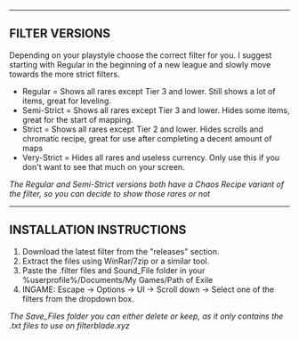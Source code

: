 
--------------------------
FILTER VERSIONS
--------------------------

Depending on your playstyle choose the correct filter for you. I suggest starting with Regular in the beginning of a new league and slowly move towards the more strict filters.

* Regular = Shows all rares except Tier 3 and lower. Still shows a lot of items, great for leveling.
* Semi-Strict = Shows all rares except Tier 3 and lower. Hides some items, great for the start of mapping.
* Strict = Shows all rares except Tier 2 and lower. Hides scrolls and chromatic recipe, great for use after completing a decent amount of maps
* Very-Strict = Hides all rares and useless currency. Only use this if you don't want to see that much on your screen.

*The Regular and Semi-Strict versions both have a Chaos Recipe variant of the filter, so you can decide to show those rares or not*

--------------------------
INSTALLATION INSTRUCTIONS
--------------------------

1. Download the latest filter from the "releases" section.
2. Extract the files using WinRar/7zip or a similar tool.
3. Paste the .filter files and Sound_File folder in your %userprofile%/Documents/My Games/Path of Exile
4. INGAME: Escape -> Options -> UI -> Scroll down -> Select one of the filters from the dropdown box.

*The Save_Files folder you can either delete or keep, as it only contains the .txt files to use on filterblade.xyz*